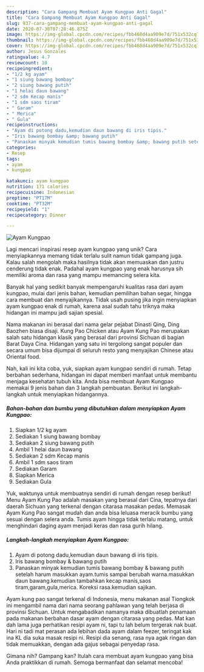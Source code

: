 ```yaml
---
description: "Cara Gampang Membuat Ayam Kungpao Anti Gagal"
title: "Cara Gampang Membuat Ayam Kungpao Anti Gagal"
slug: 937-cara-gampang-membuat-ayam-kungpao-anti-gagal
date: 2020-07-30T07:28:46.875Z
image: https://img-global.cpcdn.com/recipes/fbb468d4aa909e7d/751x532cq70/ayam-kungpao-foto-resep-utama.jpg
thumbnail: https://img-global.cpcdn.com/recipes/fbb468d4aa909e7d/751x532cq70/ayam-kungpao-foto-resep-utama.jpg
cover: https://img-global.cpcdn.com/recipes/fbb468d4aa909e7d/751x532cq70/ayam-kungpao-foto-resep-utama.jpg
author: Jesus Gonzales
ratingvalue: 4.7
reviewcount: 10
recipeingredient:
- "1/2 kg ayam"
- "1 siung bawang bombay"
- "2 siung bawang putih"
- "1 helai daun bawang"
- "2 sdm Kecap manis"
- "1 sdm saos tiram"
- " Garam"
- " Merica"
- " Gula"
recipeinstructions:
- "Ayam di potong dadu,kemudian daun bawang di iris tipis."
- "Iris bawang bombay &amp; bawang putih"
- "Panaskan minyak kemudian tumis bawang bombay &amp; bawang putih setelah harum masukkan ayam.tumis sampai berubah warna.masukkan daun bawang.kemudian tambahkan kecap manis,saos tiram,garam,gula,merica. Koreksi rasa.kemudian sajikan."
categories:
- Resep
tags:
- ayam
- kungpao

katakunci: ayam kungpao 
nutrition: 171 calories
recipecuisine: Indonesian
preptime: "PT17M"
cooktime: "PT32M"
recipeyield: "1"
recipecategory: Dinner

---
```



![Ayam Kungpao](https://img-global.cpcdn.com/recipes/fbb468d4aa909e7d/751x532cq70/ayam-kungpao-foto-resep-utama.jpg)

Lagi mencari inspirasi resep ayam kungpao yang unik? Cara menyiapkannya memang tidak terlalu sulit namun tidak gampang juga. Kalau salah mengolah maka hasilnya tidak akan memuaskan dan justru cenderung tidak enak. Padahal ayam kungpao yang enak harusnya sih memiliki aroma dan rasa yang mampu memancing selera kita.

Banyak hal yang sedikit banyak mempengaruhi kualitas rasa dari ayam kungpao, mulai dari jenis bahan, kemudian pemilihan bahan segar, hingga cara membuat dan menyajikannya. Tidak usah pusing jika ingin menyiapkan ayam kungpao enak di rumah, karena asal sudah tahu triknya maka hidangan ini mampu jadi sajian spesial.

Nama makanan ini berasal dari nama gelar pejabat Dinasti Qing, Ding Baozhen biasa disaji. Kung Pao Chicken atau Ayam Kung Pao merupakan salah satu hidangan klasik yang berasal dari provinsi Sichuan di bagian Barat Daya Cina. Hidangan yang satu ini tergolong sangat populer dan secara umum bisa dijumpai di seluruh resto yang menyajikan Chinese atau Oriental food.


Nah, kali ini kita coba, yuk, siapkan ayam kungpao sendiri di rumah. Tetap berbahan sederhana, hidangan ini dapat memberi manfaat untuk membantu menjaga kesehatan tubuh kita. Anda bisa membuat Ayam Kungpao memakai 9 jenis bahan dan 3 langkah pembuatan. Berikut ini langkah-langkah untuk menyiapkan hidangannya.

<!--inarticleads1-->

##### Bahan-bahan dan bumbu yang dibutuhkan dalam menyiapkan Ayam Kungpao:

1. Siapkan 1/2 kg ayam
1. Sediakan 1 siung bawang bombay
1. Sediakan 2 siung bawang putih
1. Ambil 1 helai daun bawang
1. Sediakan 2 sdm Kecap manis
1. Ambil 1 sdm saos tiram
1. Sediakan  Garam
1. Siapkan  Merica
1. Sediakan  Gula


Yuk, waktunya untuk membuatnya sendiri di rumah dengan resep berikut! Menu Ayam Kung Pao adalah masakan yang berasal dari Cina, tepatnya dari daerah Sichuan yang terkenal dengan citarasa masakan pedas. Memasak Ayam Kung Pao sangat mudah dan anda bisa leluasa meracik bumbu yang sesuai dengan selera anda. Tumis ayam hingga tidak terlalu matang, untuk menghindari daging ayam menjadi keras dan rasa gurih hilang. 

<!--inarticleads2-->

##### Langkah-langkah menyiapkan Ayam Kungpao:

1. Ayam di potong dadu,kemudian daun bawang di iris tipis.
1. Iris bawang bombay &amp; bawang putih
1. Panaskan minyak kemudian tumis bawang bombay &amp; bawang putih setelah harum masukkan ayam.tumis sampai berubah warna.masukkan daun bawang.kemudian tambahkan kecap manis,saos tiram,garam,gula,merica. Koreksi rasa.kemudian sajikan.


Ayam kung pao sangat terkenal di Indonesia, menu makanan asal Tiongkok ini mengambil nama dari nama seorang pahlawan yang telah berjasa di provinsi Sichuan. Untuk mengabadikan namanya maka dibuatlah penamaan pada makanan berbahan dasar ayam dengan citarasa yang pedas. Mat kan dah lama juga perhatikan resipi ayam ni, tapi tu lah belum tergerak nak buat. Hari ni tadi mat perasan ada lebihan dada ayam dalam feezer, teringat kak ina KL dia suka masak resipi ni. Resipi dia senang, rasa nya agak ringan dan tidak memuakkan, dengan ada gajus sebagai penyedap rasa. 

Gimana nih? Gampang kan? Itulah cara membuat ayam kungpao yang bisa Anda praktikkan di rumah. Semoga bermanfaat dan selamat mencoba!
